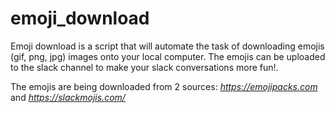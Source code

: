 # emoji_download
Emoji download is a script that will automate the task of downloading emojis (gif, png, jpg) images onto your local computer. The emojis can be uploaded to the slack channel to make your slack conversations more fun!. 

The emojis are being downloaded from 2 sources: *https://emojipacks.com* and *https://slackmojis.com/*
